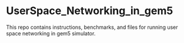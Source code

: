 # UserSpace_Networking_in_gem5
This repo contains instructions, benchmarks, and files for running user space networking in gem5 simulator.
